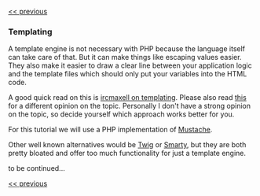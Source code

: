 [<< previous](8-dependency-injector.md)

### Templating

A template engine is not necessary with PHP because the language itself can take care of that. But it can make things like escaping values easier. They also make it easier to draw a clear line between your application logic and the template files which should only put your variables into the HTML code.

A good quick read on this is [ircmaxell on templating](http://blog.ircmaxell.com/2012/12/on-templating.html). Please also read [this](http://chadminick.com/articles/simple-php-template-engine.html) for a different opinion on the topic. Personally I don't have a strong opinion on the topic, so decide yourself which approach works better for you.

For this tutorial we will use a PHP implementation of [Mustache](https://github.com/bobthecow/mustache.php).

Other well known alternatives would be [Twig](http://twig.sensiolabs.org/) or [Smarty](http://www.smarty.net/), but they are both pretty bloated and offer too much functionality for just a template engine.

to be continued...

[<< previous](8-dependency-injector.md)